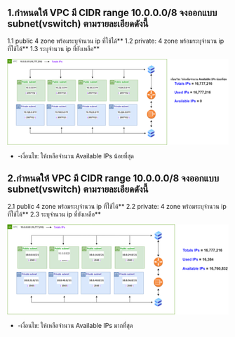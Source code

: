 ## 1.กำหนดให้ VPC มี CIDR range 10.0.0.0/8 จงออกแบบ subnet(vswitch) ตามรายละเอียดดังนี้
    
   1.1 public 4 zone พร้อมระบุจำนวน ip ที่ใช้ได้**
   1.2 private: 4 zone พร้อมระบุจำนวน ip ที่ใช้ได้**
   1.3 ระบุจำนวน ip ที่ยังเหลือ**

![Alt text](./Cloud_Lab5_ex-01.drawio.png)
* -เงื่อนไข: ให้เหลือจำนวน Available IPs น้อยที่สุด

## 2.กำหนดให้ VPC มี CIDR range 10.0.0.0/8 จงออกแบบ subnet(vswitch) ตามรายละเอียดดังนี้
    
   2.1 public 4 zone พร้อมระบุจำนวน ip ที่ใช้ได้**
   2.2 private: 4 zone พร้อมระบุจำนวน ip ที่ใช้ได้**
   2.3 ระบุจำนวน ip ที่ยังเหลือ**

![Alt text](./Cloud_Lab5_ex-02.drawio.png)
* -เงื่อนไข: ให้เหลือจำนวน Available IPs มากที่สุด